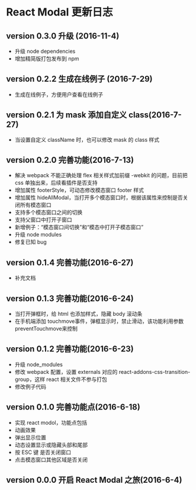 # React Modal 更新日志

## version 0.3.0  升级 (2016-11-4)

* 升级 node dependencies
* 增加精简版打包发布到 npm

## version 0.2.2  生成在线例子 (2016-7-29)

* 生成在线例子，方便用户查看在线例子

## version 0.2.1  为 mask 添加自定义 class(2016-7-27)

* 当设置自定义 className 时，也可以修改 mask 的 class 样式

## version 0.2.0  完善功能(2016-7-13)

* 解决 webpack 不能正确处理 flex 相关样式加前缀 -webkit 的问题，目前把 css 单独出来，后续看插件是否支持
* 增加属性 footerStyle，可动态修改模态窗口 footer 样式
* 增加属性 hideAllModal，当打开多个模态窗口时，根据该属性来控制是否关闭所有模态窗口
* 支持多个模态窗口之间的切换
* 支持父窗口中打开子窗口
* 新增例子：“模态窗口间切换”和“模态中打开子模态窗口”
* 升级 node modules
* 修复已知 bug

## version 0.1.4  完善功能(2016-6-27)

* 补充文档

## version 0.1.3  完善功能(2016-6-24)

* 当打开弹框时，给 html 也添加样式，隐藏 body 滚动条
* 在手机端添加 touchmove事件，弹框显示时，禁止滑动，该功能利用参数preventTouchmove来控制

## version 0.1.2  完善功能(2016-6-23)

* 升级 node_modules
* 修改 webpack 配置，设置 externals 对应的 react-addons-css-transition-group，这样 react 相关文件不参与打包
* 修改例子代码

## version 0.1.0  完善功能点(2016-6-18)

* 实现 react modol，功能点包括
* 动画效果
* 弹出显示位置
* 动态设置显示或隐藏头部和尾部
* 按 ESC 键 是否关闭窗口
* 点击模态窗口其他区域是否关闭

## version 0.0.0  开启 React Modal 之旅(2016-6-4)

